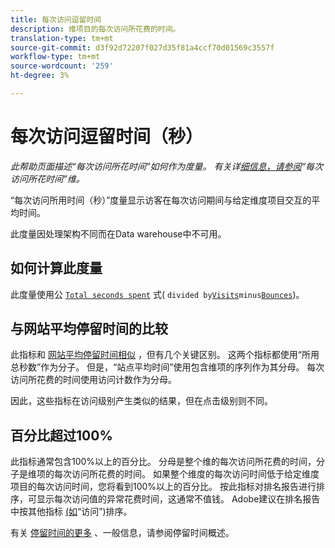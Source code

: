 ```yaml
---
title: 每次访问逗留时间
description: 维项目的每次访问所花费的时间。
translation-type: tm+mt
source-git-commit: d3f92d72207f027d35f81a4ccf70d01569c3557f
workflow-type: tm+mt
source-wordcount: '259'
ht-degree: 3%

---
```



# 每次访问逗留时间（秒）

*此帮助页面描述“每次访问所花时间”如何作为度量。 有关详[细信息，请参阅](../dimensions/time-spent-per-visit.md)“每次访问所花时间”维。*

“每次访问所用时间（秒）”度量显示访客在每次访问期间与给定维度项目交互的平均时间。

此度量因处理架构不同而在Data warehouse中不可用。

## 如何计算此度量

此度量使用公 [`Total seconds spent`](total-seconds-spent.md) 式( `divided by`[`Visits`](visits.md)`minus`[`Bounces`](bounces.md))。

## 与网站平均停留时间的比较

此指标和 [网站平均停留时间相似](average-time-on-site.md) ，但有几个关键区别。 这两个指标都使用“所用总秒数”作为分子。 但是，“站点平均时间”使用包含维项的序列作为其分母。 每次访问所花费的时间使用访问计数作为分母。

因此，这些指标在访问级别产生类似的结果，但在点击级别则不同。

## 百分比超过100%

此指标通常包含100%以上的百分比。 分母是整个维的每次访问所花费的时间，分子是维项的每次访问所花费的时间。 如果整个维度的每次访问时间低于给定维度项目的每次访问时间，您将看到100%以上的百分比。 按此指标对排名报告进行排序，可显示每次访问值的异常花费时间，这通常不值钱。 Adobe建议在排名报告中按其他指标 [(如](visits.md)“访问”)排序。

有关 [停留时间的更多](time-spent.md) 、一般信息，请参阅停留时间概述。
